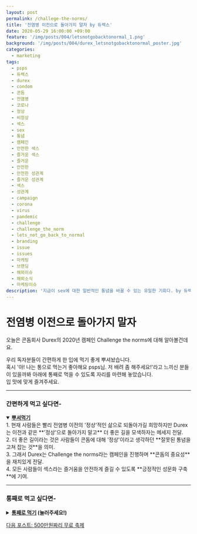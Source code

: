 ```yaml
---
layout: post
permalink: /challege-the-norms/
title: '전염병 이전으로 돌아가지 말자 by 듀렉스'
date: 2020-05-29 16:00:00 +09:00
feature: '/img/posts/004/letsnotgobacktonormal_1.png'
background: '/img/posts/004/durex_letsnotgobacktonormal_poster.jpg'
categories:
  - marketing
tags:
  - psps
  - 듀렉스
  - durex
  - condom
  - 콘돔
  - 전염병
  - 코로나
  - 정상
  - 비정상
  - 섹스
  - sex
  - 통념
  - 캠페인
  - 안전한 섹스
  - 즐거운 섹스
  - 즐거운
  - 안전한
  - 안전한 성관계
  - 즐거운 성관계
  - 섹스
  - 성관계
  - campaign
  - corona
  - virus
  - pandemic
  - challenge
  - challenge_the_norm
  - lets_not_go_back_to_normal
  - branding
  - issue
  - issues
  - 마케팅
  - 브랜딩
  - 해외이슈
  - 해외소식
  - 마케팅이슈
description: '지금이 sex에 대한 일반적인 통념을 바꿀 수 있는 유일한 기회다. by 듀렉스(콘돔회사) | 정상으로 봤던 비정상적인 성에 대한 통념을 바꾸다.'
---
```


# 전염병 이전으로 돌아가지 말자

오늘은 콘돔회사 Durex의 2020년 캠페인 Challenge the norms에 대해 알아볼건데요.

우리 독자분들이 간편하게 한 입에 먹기 좋게 뿌셔놨습니다.<br>
혹시 '아! 나는 통으로 먹는거 좋아해요 psps님. 저 배려 좀 해주세요!'라고 느끼신 분들이 있을까봐 아래에 통째로 먹을 수 있도록 자리를 마련해 놓았습니다.<br>
입 맛에 맞게 즐겨주세요.
<hr class = 'hr_img'>

### 간편하게 먹고 싶다면-

<details open>
<summary><strong><u>뿌셔먹기</u></strong></summary>
<div markdown = "1">
1. 현재 사람들은 빨리 전염병 이전의 '정상'적인 삶으로 되돌아가길 희망하지만 Durex는 이전과 같은 **'정상'으로 돌아가지 말고** 더 좋은 길을 모색하자는 메세지 전달.<br>
2. 더 좋은 길이라는 것은 사람들이 콘돔에 대해 '정상'이라고 생각하던 **잘못된 통념을 고쳐 잡는 것**을 의미.<br>
3. 그래서 Durex는 Challenge the norms라는 캠페인을 진행하며 **콘돔의 중요성**을 재치있게 전달.<br>
4. 모든 사람들이 섹스라는 즐거움을 안전하게 즐길 수 있도록 **긍정적인 성문화 구축**에 기여.
</div>
</details>
<hr class = 'hr_img'>

### 통째로 먹고 싶다면-

<details>
<summary><strong><u>통째로 먹기</u> (눌러주세요!)</strong></summary>
<div markdown = "1">
<br>

최근 전염병의 기세가 한풀 기울어 격리조치를 완화하는 나라들이 하나 둘씩 생겨나고 있습니다. 시민들은 다시 이전처럼 돌아가고 싶다고 울부 짖고 있던 상황이라 매우 반가운 소식이 아닐 수가 없습니다.

그러나 콘돔회사 Durex는 사람들이 '이전처럼 돌아가고 싶다'고 말하는 것에 회의적입니다. 왜 그런지 알아보도록 하죠.

## 전염병이 만들어 낸 단어.

본격적으로 살펴보기 전, 해외에서 생겨난 새로운 단어가 있습니다.

바로 **coronavirus baby-boom.**

해외의 경우 락다운(격리조치) 때문에 coronavirus baby-boom이라는 뜻밖의 인구 통계적 호황(?)을 누리게 될 거라는 예측이 일반인들 사이에서 이야기가 오고갑니다. 커플, 부부 간 집에서 오붓하게 보내는 시간이 길어지다보니 자연스럽게 뜨거운 관계를 맺게 된다고 생각하는 거겠죠.

하지만 전문가들은 그 **반대의 결과**를 보여주었습니다.
Durex의 모회사인 Reckitt Benckiser의 락스만 나라시만 대표에 의하면 전염병 때문에 사람들이 섹스 하는 횟수가 줄었다라고 했습니다. Durex가 영국, 이탈리아, 중국, 남아공을 대상으로 섹스 설문조사를 한 결과, 사람들이 말하길 **사회적 거리두기 때문에** 섹스를 할 수 없다고 합니다.

쏠로는 밖에 나가 자기의 매력을 어필 할 수가 없어서, 커플들은 건강, 돈, 실업 위기 등의 이유로 섹스할 '맛'을 잃었다고 하는데요.

![social_distancing](/img/posts/004/social_distance.jpg)

> *하 나 참 매력있는데 어떻게 보여줄 방법이 없네!(고구마 x 10개)*

이들은 하루 빨리 과거처럼 '정상'적인 일상으로 돌아가길 희망하고 있습니다.
그러나 여기 과거처럼 정상으로 돌아가는 것에 반대하는 브랜드가 있습니다. Durex가 그 주인공이죠.

<img src = '/img/posts/004/durex_logo.png' alt = 'Durex 로고' class = 'img_center'>

## Challege the norms

오늘은 콘돔 브랜드 중 가장 유명한 Durex의 최근 캠페인 Challenge the norms를 소개해 드리려 합니다. norm이란 기본 or 스탠다드, 즉 정상이라는 뜻의 단어입니다. 이 캠페인은 섹스를 둘러싼 과거에 '정상'이라 생각했던 비정상적인 사고와 행동을 바꾸는 것을 목표로 하고 있습니다. 어떤 캠페인인지 살펴보기 전, Durex에 대해 잠깐 알아봅시다.

최초로 전류를 통한 불량검사 방식을 개발 및 도입한 브랜드이자 최초로 인체공학을 고려한 콘돔을 만들어 낸, 콘돔계의 선구자 Durex.

<img src = '/img/posts/004/durex_name.jfif' alt = 'Durex 이름의 의미' class = 'img_center'>

> *"We Believe Good Sex Should be For Everyone"<br>
> "기분 좋은 섹스는 모두를 위한 것이여야 한다."*

위 슬로건을 바탕으로 Durex는 기분 좋은 성관계를 위한 콘돔과 그 외 마사지 젤, 섹스 토이를 개발해오고 있습니다.

<hr class = 'hr_img'>

## Durex의 유쾌 & 응큼한 광고

Durex의 포스터 광고들을 보면 제품의 특성을 아주 잘 살린 말장난을 잘 하는 걸로 유명한데요. 년말이 다가올 때 진행한 포스터 광고 몇 가지 살펴보죠.

<img src = '/img/posts/004/durex_vibe.png' alt = 'Durex 남성용 바이브레이터' class = 'img_center'>

> *"The end is coming." 남자용 바이브레이터. <br>다가오는 년말을 의미하는 동시에 The end is coming(끝은 절정)이라는 뜻으로도 해석 되는 말장난.*

<img src = '/img/posts/004/end_shouldnt_be_only_thing_coming.png' alt = 'Durex 여성용 바이브레이터' class = 'img_center'>

> *"년말만 오면 안된다." 여성용 바이브레이터. <br>년말 뿐만 아니라 오르가즘도 온다는 뜻일까?*

<img src = '/img/posts/004/durexquickly.png' alt = 'Durex 사정지연 콘돔' class = 'img_center'>

> *"끝(년말)이 빨리 오지 않는다면 당신도 그러면 안된다." 남성용 사정지연 콘돔.<br>오이오이 너무 빠르면 안된다구(찡긋)*

<img src = '/img/posts/004/golden_ring2.png' alt = 'Durex 청혼 반지같은 금색 콘돔' class = 'img_center'>
> *"그녀가 응이라 했다. ㅅㅎ? 실화? 대애박! 예에에에쓰!" 황금색 콘돔. <br>마치 결혼 청혼 반지처럼 만들어놨네요 ㅋㅋㅋ.*

<img src = '/img/posts/004/trust_me.png' alt = '물로 가득 찼지만 새지 않는 Durex 콘돔' class = 'img_center'>

> *"믿어" 콘돔의 안정성 광고. <br>신뢰도 뿜뿜.*

언제나 유쾌하게 안전한 성관계를 장려하는 Durex가 최근 **Challenge the norms** 캠페인을 실시했습니다. 이 캠페인은 이번 전염병 시기를 기점으로 섹스에 대해 일반적으로 퍼져있는 **잘못된 'Norm'을 바로 잡는 것**을 목적으로 하고 있습니다. 그들이 말하는 잘못된 'Norm' 몇가지를 살펴보면 다음과 같습니다.

1. 하루 100만명이 불필요하게 성병에 감염이 ''정상''
2. 콘돔을 들고 다니는 여성을 비하하는 게 ''정상''
3. 콘돔 안끼는 쓰레기같은 변명이 ''정상''

Durex는

> *"Let's have good sex. Safe sex. For everyone, forever."<br>"기분 좋고 안전한 섹스를 합시다. 모두가, 영원히."*

라는 슬로건 아래 불안하고 안전하지 않은 성관계를 비판하고 사회에 만연한 섹스에 대한 비정상적인 '정상' 바꾸려는 것이죠.

## 락다운 이후 Durex가 보낸 메세지

Durex는 캠페인 시작 전 일관된 브랜드 톤(tone)을 갖추기 위해 올해 초부터 초석을 깔아놓았습니다. 올해 초 락다운이 시행 되고부터 현 상황과 맞물리는 브랜드의 진실성을 담은 메세지를 보내왔습니다. 몇 가지 읽어보도록 하겠습니다.

1.  > *"We’ve been protecting people since 1929. Now it’s your turn"<br>
   > 우린 1929년부터 사람들을 지켜왔습니다. 이젠 당신 차례에요.* <br>
   >
   > 성병과 인구폭발로부터 사람들을 지켜온 Durex, 당신은 집 안 머물면서 사람들을 지킬 수 있음을 이야기
2.  > *"Come together, apart. You don’t have to share a bed to have great sex"<br>
   > 함께 느끼세요. 떨어져서. 끝내주는 섹스를 위해 침대를 같이 쓸 필욘 없어요.*<br>
   >
   > 서로 거리를 두고 장난감을 이용한 섹스를 말하는 것일까?
3. > *"Staying in doesn’t mean you can’t explore."<br>
   > 갇혀있다고 모험이 없는게 아니에요.*<br>
   >
   > 집 안에서 자기 몸에 집중하고 탐험할 수 있음을 이야기

이렇듯 Durex는 사람들에게

1. **책임감**을 심어주고,
2. 섹스에 대한 **고정관념**을 공개적으로 바꾸며
3. 전염병을 극복하기 위해 격리된 상황을 극복할 수 있게 **새로운 즐길거리(?)**를 알려주는 등

즐겁고 안전한 섹스를 장려하고 있습니다.

<hr class='hr_img'>
## 마무리

우리나라 보고된 성병 발생수는 2014년 1만 2416건에서 매년 약 20% 증가하여 2018년 3만 1017건입니다.

국내 혼전임신 출생아 비율은 2001년 7.5%에서 2015년 17.8%로 나타나며 20~24세의 혼전임신 비율이 30%로 가장 높고 10대 후반이 23%죠.

피임에 대한 제대로 된 교육이 안되어 있고 본인의 쾌락만 생각한 잘못된 성관념 때문에 고통받는 사람들이 여전히 많은 것으로 알고 있습니다. Durex의 캠페인이 우리나라에서도 광고 되어 모두가 안전하게 즐길 수 있는 섹스를 위한 콘돔 문화를 만들었으면 하는 희망이 있습니다.

노콘노섹. 이쁜 사랑 하세요~ <3


지금까지, 세상 마케팅 이슈를 뿌시고 다니는 PSPS였습니다.

<span class = "reference">
*국내 성병발생수와 혼전임신 출생아 비율 통계는 질병관리본부에서 분석한 [2014년~2018년 국내 성매개감염병 신고 발생 동향](https://www.cdc.go.kr/board/board.es?mid=a20602010000&bid=0034&list_no=366792&act=view)에서 확인 가능함.
</span>
</div>
</details>

[다음 포스트: 500만원짜리 무료 축제](/canneslions-for-all)
